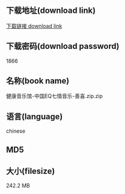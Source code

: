 ## 下载地址(download link)
[下载链接 download link](https://voluble-croquembouche-d321dc.netlify.app/?s=%E5%81%A5%E5%BA%B7%E9%9F%B3%E4%B9%90%E9%A6%86-%E4%B8%AD%E5%9B%BDEQ%E4%B8%83%E6%83%85%E9%9F%B3%E4%B9%90-%E5%96%84%E5%96%9C.zip)

## 下载密码(download password)
1866

## 名称(book name)
健康音乐馆-中国EQ七情音乐-善喜.zip.zip

## 语言(language)
chinese

## MD5


## 大小(filesize)
242.2 MB
